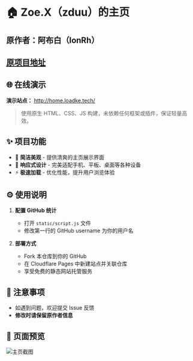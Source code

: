 # 🏠 Zoe.X（zduu）的主页
## 原作者：阿布白（IonRh）
## [原项目地址](https://github.com/IonRh/HomePage)
## 🌐 在线演示
**演示站点：** http://home.loadke.tech/

> 使用原生 HTML、CSS、JS 构建，未依赖任何框架或插件，保证轻量高效。

## ✨ 项目功能

- 🎨 **简洁美观** - 提供清爽的主页展示界面
- 📱 **响应式设计** - 完美适配手机、平板、桌面等各种设备
- ⚡ **极速加载** - 优化性能，提升用户浏览体验

## ⚙️ 使用说明

1. **配置 GitHub 统计**
    - 打开 `static/script.js` 文件
    - 修改第一行的 GitHub username 为你的用户名

2. **部署方式**
    - Fork 本仓库到你的 GitHub
    - 在 Cloudflare Pages 中新建站点并关联仓库
    - 享受免费的静态网站托管服务

## 📝 注意事项
- 如遇到问题，欢迎提交 Issue 反馈
- **修改时请保留原作者信息**

## 📸 页面预览
![主页截图](https://github.com/user-attachments/assets/de8bed1f-934e-4fee-958e-298becd5269f)
